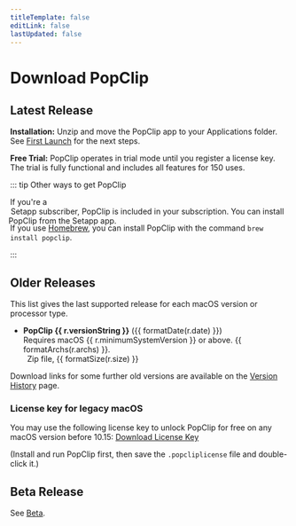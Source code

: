 ```yaml
---
titleTemplate: false
editLink: false
lastUpdated: false
---
```


<script setup>
import Download from '/src/Download.vue';
import AaLink from "/src/AaLink.vue";
import InfoBox from '/src/InfoBox.vue';
import { data } from "/src/data/releases.data";
import { SetappIcon, AppstoreIcon } from 'vue3-simple-icons'
import { formatDate, formatSize, formatArchs } from "/src/helpers/formatters";

const prod = data.production[0];
const beta = data.beta[0];
const pinned = data.production.filter((r) => r.pin);

</script>

# Download PopClip

<InfoBox />

## Latest Release

<Download
name="PopClip"
:ver="prod.versionString"
:date="prod.date"
:size="prod.size"
:os="prod.minimumSystemVersion"
:archs="prod.archs"
:url="prod.url"
notes="/changelog"
channel="production"
/>

**Installation:** Unzip and move the PopClip app to your Applications folder.
See [First Launch](/guide/install#first-launch) for the next steps.

**Free Trial:** PopClip operates in trial mode until you register a license key.
The trial is fully functional and includes all features for 150 uses.

::: tip Other ways to get PopClip

<!-- If you already bought PopClip from the&nbsp;<AppstoreIcon style="fill: var(--vp-c-text-1); display: inline-block; height:16px; vertical-align: middle; margin:  0 -4px 0 -3px;" />&nbsp;<AaLink cfg="mas.storeUrl">Mac App Store</AaLink>, you can sign in to the store and install PopClip
again for free. -->

If you're a&nbsp;<SetappIcon style="fill: var(--vp-c-text-1); display: inline-block; height:16px; vertical-align: middle; margin: 0 -7px 0 -3px;" />&nbsp;<AaLink cfg="setapp.referralUrl">Setapp</AaLink> subscriber, PopClip is included
in your subscription. You can install PopClip from the Setapp app.

If you use [Homebrew](https://brew.sh/), you can install PopClip with the command
`brew install popclip`.

:::

## Older Releases

This list gives the last supported release for each macOS version or processor
type.

<ul>
  <li v-for="r in pinned">
    <b>PopClip {{ r.versionString }}</b> ({{ formatDate(r.date) }})<br>
    Requires macOS {{ r.minimumSystemVersion }} or above. {{ formatArchs(r.archs) }}.<br>
    <DownloadButton :href="r.url" size="smaller" theme="outline" />&ensp;Zip file, {{ formatSize(r.size) }}
  </li>
</ul>

Download links for some further old versions are available on the
[Version History](/changelog) page.

### License key for legacy macOS

You may use the following license key to unlock PopClip for free on any macOS version before 10.15:
[Download License Key](https://www.popclip.app/api/v2/licenseKeys/lk_iimPQ62Egziy/file?token=354IB4K45TwF1cLppgYdXKFOVQIq49GtyYxw4YAjIe86DD9ZpgMbKTh)

(Install and run PopClip first, then save the `.popcliplicense` file and double-click it.)

## Beta Release

See [Beta](/beta).
